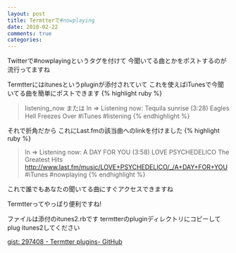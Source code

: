 ```yaml
---
layout: post
title: Termtterで#nowplaying
date: 2010-02-22
comments: true
categories:
---
```



Twitterで#nowplayingというタグを付けて
今聞いてる曲とかをポストするのが流行ってますね

Termtterにはitunesというpluginが添付されていて
これを使えばiTunesで今聞いてる曲を簡単にポストできます
{% highlight ruby %}
> listening_now または ln
 => Listening now: Tequila sunrise (3:28) Eagles Hell Freezes Over #iTunes #listening
{% endhighlight %}

それで折角だから
これにLast.fmの該当曲へのlinkを付けました
{% highlight ruby %}
> ln
 => Listening now: A DAY FOR YOU (3:58) LOVE PSYCHEDELICO The Greatest Hits http://www.last.fm/music/LOVE+PSYCHEDELICO/_/A+DAY+FOR+YOU #iTunes #nowplaying
{% endhighlight %}

これで誰でもあなたの聞いてる曲にすぐアクセスできますね

Termtterってやっぱり便利ですね!

ファイルは添付のitunes2.rbです
termtterのpluginディレクトリにコピーして
plug itunes2してください

[gist: 297408 - Termtter plugins- GitHub](http://gist.github.com/297408)